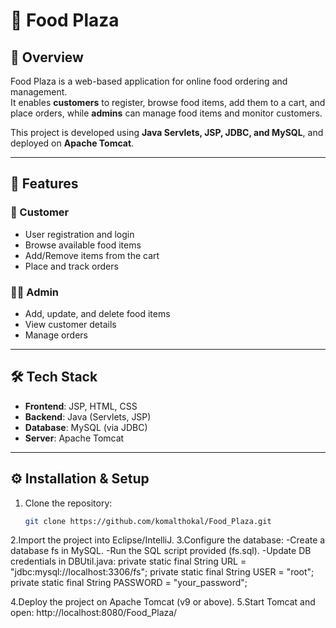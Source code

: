 # 🍴 Food Plaza

## 📌 Overview
Food Plaza is a web-based application for online food ordering and management.  
It enables **customers** to register, browse food items, add them to a cart, and place orders, while **admins** can manage food items and monitor customers.  

This project is developed using **Java Servlets, JSP, JDBC, and MySQL**, and deployed on **Apache Tomcat**.

---

## 🚀 Features
### 👤 Customer
- User registration and login  
- Browse available food items  
- Add/Remove items from the cart  
- Place and track orders  

### 👨‍💼 Admin
- Add, update, and delete food items  
- View customer details  
- Manage orders  

---

## 🛠️ Tech Stack
- **Frontend**: JSP, HTML, CSS  
- **Backend**: Java (Servlets, JSP)  
- **Database**: MySQL (via JDBC)  
- **Server**: Apache Tomcat  

---

## ⚙️ Installation & Setup
1. Clone the repository:
   ```bash
   git clone https://github.com/komalthokal/Food_Plaza.git

2.Import the project into Eclipse/IntelliJ.
3.Configure the database:
  -Create a database fs in MySQL.
  -Run the SQL script provided (fs.sql).
  -Update DB credentials in DBUtil.java:
    private static final String URL = "jdbc:mysql://localhost:3306/fs";
    private static final String USER = "root";
    private static final String PASSWORD = "your_password";

4.Deploy the project on Apache Tomcat (v9 or above).
5.Start Tomcat and open:
 http://localhost:8080/Food_Plaza/
